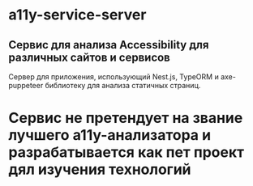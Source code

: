 # a11y-service-server

## Сервис для анализа Accessibility для различных сайтов и сервисов

Сервер для приложения, использующий Nest.js, TypeORM и axe-puppeteer библиотеку для анализа статичных страниц.

# Сервис не претендует на звание лучшего a11y-анализатора и разрабатывается как пет проект дял изучения технологий
